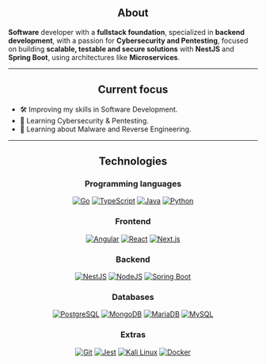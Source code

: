 <div align="center"><h2>About</h2></div>

<strong>Software</strong> developer with a <strong>fullstack foundation</strong>, specialized in <strong>backend development</strong>, with a passion for <strong>Cybersecurity and Pentesting</strong>, focused on building <strong>scalable, testable and secure solutions</strong> with <strong>NestJS</strong> and <strong>Spring Boot</strong>, using architectures like <strong>Microservices</strong>.

----

<div align="center"><h2>Current focus</h2></div>

- 🛠️ Improving my skills in Software Development.
- 🔐 Learning Cybersecurity & Pentesting.
- 🦠 Learning about Malware and Reverse Engineering.

----

<div align="center"><h2>Technologies</h2></div>

<div align="center"><h3>Programming languages</h3></div>

<p align="center">
  <a href="#"><img alt="Go" src="https://img.shields.io/badge/Go-black?&logo=go&logoColor=2300ADD8"></a>
  <a href="#"><img alt="TypeScript" src="https://img.shields.io/badge/TypeScript-black?logo=typescript&logoColor=3178C6"></a>
  <a href="#"><img alt="Java" src="https://img.shields.io/badge/Java-black?logo=openjdk&logoColor=ED8B00"></a>
  <a href="#"><img alt="Python" src="https://img.shields.io/badge/Python-black?logo=python&logoColor=3776AB"></a>
</p>

<div align="center"><h3>Frontend</h3></div>

<p align="center">
  <a href="#"><img alt="Angular" src="https://img.shields.io/badge/Angular-black?logo=angular&logoColor=F50243"></a>
  <a href="#"><img alt="React" src="https://img.shields.io/badge/React-black?logo=react&logoColor=2320232A"></a>
  <a href="#"><img alt="Next.js" src="https://img.shields.io/badge/Next.js-black?logo=next.js&logoColor=white"></a>
</p>

<div align="center"><h3>Backend</h3></div>

<p align="center">
  <a href="#"><img alt="NestJS" src="https://img.shields.io/badge/NestJS-black?logo=nestjs&logoColor=D42A51"></a>
  <a href="#"><img alt="NodeJS" src="https://img.shields.io/badge/Node.js-black?logo=node.js&logoColor=6DA55F"></a>
  <a href="#"><img alt="Spring Boot" src="https://img.shields.io/badge/Spring%20Boot-black?logo=springboot&logoColor=6DB33F"></a>
</p>

<div align="center"><h3>Databases</h3></div>

<p align="center">
  <a href="#"><img alt="PostgreSQL" src="https://img.shields.io/badge/PostgreSQL-black?logo=postgresql&logoColor=23316192"></a>
  <a href="#"><img alt="MongoDB" src="https://img.shields.io/badge/MongoDB-black?logo=mongodb&logoColor=234EA94B"></a>
  <a href="#"><img alt="MariaDB" src="https://img.shields.io/badge/MariaDB-black?logo=mariadb&logoColor=003545"></a>
  <a href="#"><img alt="MySQL" src="https://img.shields.io/badge/MySQL-black?logo=mysql&logoColor=4479A1"></a>
</p>

<div align="center"><h3>Extras</h3></div>

<p align="center">
  <a href="#"><img alt="Git" src="https://img.shields.io/badge/Git-black?logo=git&logoColor=F05032"></a>
  <a href="#"><img alt="Jest" src="https://img.shields.io/badge/Jest-black?logo=jest&logoColor=C21325"></a>
  <a href="#"><img alt="Kali Linux" src="https://img.shields.io/badge/Kali%20Linux-black?logo=kalilinux&logoColor=557C94"></a>
  <a href="#"><img alt="Docker" src="https://img.shields.io/badge/Docker-black?logo=docker&logoColor=2496ED"></a>
</p>
